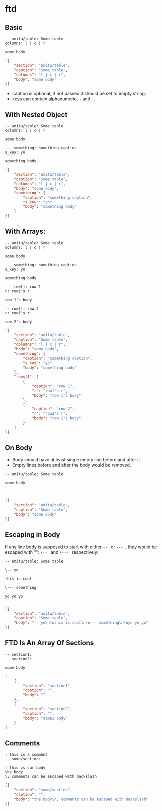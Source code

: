 # ftd


## Basic

```
-- amitu/table: Some table
columns: l | c | r 

some body
```

```json
[{
    "section": "amitu/table",
    "caption": "Some table",
    "columns": "l | c | r",
    "body": "some body"
}]
```

- caption is optional, if not passed it should be set to empty string.
- keys can contain alphanumeric, `-` and `_`.

## With Nested Object

```
-- amitu/table: Some table
columns: l | c | r 

some body

--- something: something caption
s_key: yo

something body
```

```json
[{
    "section": "amitu/table",
    "caption": "Some table",
    "columns": "l | c | r",
    "body": "some body",
    "something": {
        "caption": "something caption",
        "s_key": "yo",
        "body": "something body"
    }
}]
```

## With Arrays:

```
-- amitu/table: Some table
columns: l | c | r 

some body

--- something: something caption
s_key: yo

something body

--- row[]: row 1
r: row1's r

row 1's body

-- row[]: row 2
r: row1's r

row 2's body
```

```json
[{
    "section": "amitu/table",
    "caption": "Some table",
    "columns": "l | c | r",
    "body": "some body",
    "something": {
        "caption": "something caption",
        "s_key": "yo",
        "body": "something body"
    },
    "rows[]": [
        { 
            "caption": "row 1",
            "r": "row1's r",
            "body": "row 1's body"
        },
        { 
            "caption": "row 2",
            "r": "row2's r",
            "body": "row 2's body"
        }
    ]
}]
```

## On Body

- Body should have at least single empty line before and after it.
- Empty lines before and after the body would be removed.

```
-- amitu/table: Some table

some body



```

```json
[{
    "section": "amitu/table",
    "caption": "Some table",
    "body": "some body"
}]
```

## Escaping in Body

If any line body is supposed to start with either `-- ` or `--- `, they would be escaped with "\": `\-- ` and `\--- ` respectively:

```
-- amitu/table: Some table

\-- yo

this is cool

\--- something

yo yo yo


```

```json
[{
    "section": "amitu/table",
    "caption": "Some table",
    "body": "-- yo\n\nthis is cool\n\n--- something\n\nyo yo yo"
}]
```

## FTD Is An Array Of Sections

```
-- section1:
-- section2:

some body
```

```json
[
    { 
        "section": "section1",
        "caption": "",
        "body": ""
    },
    { 
        "section": "section2",
        "caption": "",
        "body": "some1 body"
    }
]
```

## Comments

```
; this is a comment
-- some/section:

; this is our body
the body
\; comments can be escaped with backslash
```

```json
[{
    "section": "some/section",
    "caption": "",
    "body": "the body\n; comments can be escaped with backslash"
}]
```

